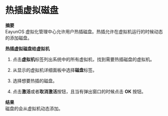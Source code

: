 # 热插虚拟磁盘

**摘要**<br/>
EayunOS 虚拟化管理中心允许用户热插磁盘。热插允许在虚拟机运行的时候动态的添加磁盘。


**热插虚拟磁盘给虚拟机**

1. 点击**虚拟机**标签列出系统中的所有虚拟机，找到需要热插磁盘的虚拟机。

2. 从显示的虚拟机详细面板中选择**磁盘**标签。

3. 选择想要热插的磁盘。

4. 点击**激活**或者**取消激活**按钮，且当有弹出窗口的时候点击 **OK** 按钮。

**结果**<br/>
磁盘的会从虚拟机动态添加。
